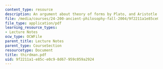 ```yaml
---
content_type: resource
description: An argument about theory of forms by Plato, and Aristotle.
file: /media/courses/24-200-ancient-philosophy-fall-2004/9f2211a1e85ce0c98d67959c059a2924_thirdman.pdf
file_type: application/pdf
learning_resource_types:
- Lecture Notes
ocw_type: OCWFile
parent_title: Lecture Notes
parent_type: CourseSection
resourcetype: Document
title: thirdman.pdf
uid: 9f2211a1-e85c-e0c9-8d67-959c059a2924
---
```

